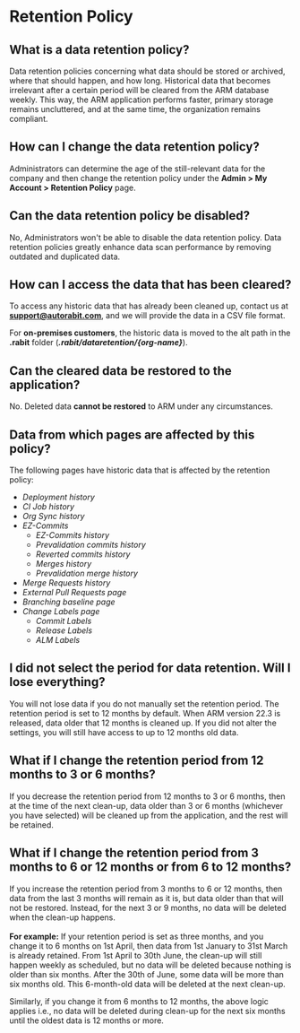# Retention Policy

## What is a data retention policy? <a href="#what-is-a-data-retention-policy" id="what-is-a-data-retention-policy"></a>

Data retention policies concerning what data should be stored or archived, where that should happen, and how long. Historical data that becomes irrelevant after a certain period will be cleared from the ARM database weekly. This way, the ARM application performs faster, primary storage remains uncluttered, and at the same time, the organization remains compliant.

## How can I change the data retention policy? <a href="#how-to-change-data-retention-policy" id="how-to-change-data-retention-policy"></a>

Administrators can determine the age of the still-relevant data for the company and then change the retention policy under the **Admin > My Account > Retention Policy** page.

## Can the data retention policy be disabled? <a href="#can-the-data-retention-policy-be-disabled" id="can-the-data-retention-policy-be-disabled"></a>

No, Administrators won't be able to disable the data retention policy. Data retention policies greatly enhance data scan performance by removing outdated and duplicated data.

## How can I access the data that has been cleared? <a href="#how-can-i-access-the-data-that-has-been-cleared" id="how-can-i-access-the-data-that-has-been-cleared"></a>

To access any historic data that has already been cleaned up, contact us at **support@autorabit.com**, and we will provide the data in a CSV file format.

For **on-premises customers**, the historic data is moved to the alt path in the **.rabit** folder (_**.rabit/dataretention/{org-name}**_).

## Can the cleared data be restored to the application? <a href="#can-the-cleared-data-be-restored-to-the-application" id="can-the-cleared-data-be-restored-to-the-application"></a>

No. Deleted data **cannot be restored** to ARM under any circumstances.

## Data from which pages are affected by this policy? <a href="#data-from-which-pages-is-affected-by-this-policy" id="data-from-which-pages-is-affected-by-this-policy"></a>

The following pages have historic data that is affected by the retention policy:

* _Deployment history_
* _CI Job history_
* _Org Sync history_
* _EZ-Commits_
  * _EZ-Commits history_
  * _Prevalidation commits history_
  * _Reverted commits history_
  * _Merges history_
  * _Prevalidation merge history_
* _Merge Requests history_
* _External Pull Requests page_
* _Branching baseline page_
* _Change Labels page_
  * _Commit Labels_
  * _Release Labels_
  * _ALM Labels_

## I did not select the period for data retention. Will I lose everything? <a href="#i-did-not-select-the-period-for-data-retention-will-i-lose-everything" id="i-did-not-select-the-period-for-data-retention-will-i-lose-everything"></a>

You will not lose data if you do not manually set the retention period. The retention period is set to 12 months by default. When ARM version 22.3 is released, data older that 12 months is cleaned up. If you did not alter the settings, you will still have access to up to 12 months old data.

## What if I change the retention period from 12 months to 3 or 6 months? <a href="#what-if-i-change-the-retention-period-from-12-months-to-3-or-6-months" id="what-if-i-change-the-retention-period-from-12-months-to-3-or-6-months"></a>

If you decrease the retention period from 12 months to 3 or 6 months, then at the time of the next clean-up, data older than 3 or 6 months (whichever you have selected) will be cleaned up from the application, and the rest will be retained.

## What if I change the retention period from 3 months to 6 or 12 months or from 6 to 12 months? <a href="#what-if-i-change-the-retention-period-from-3-months-to-6-or-12-months-or-from-6-months-to-12-months" id="what-if-i-change-the-retention-period-from-3-months-to-6-or-12-months-or-from-6-months-to-12-months"></a>

If you increase the retention period from 3 months to 6 or 12 months, then data from the last 3 months will remain as it is, but data older than that will not be restored. Instead, for the next 3 or 9 months, no data will be deleted when the clean-up happens.\
\
**For example:** If your retention period is set as three months, and you change it to 6 months on 1st April, then data from 1st January to 31st March is already retained. From 1st April to 30th June, the clean-up will still happen weekly as scheduled, but no data will be deleted because nothing is older than six months. After the 30th of June, some data will be more than six months old. This 6-month-old data will be deleted at the next clean-up.

Similarly, if you change it from 6 months to 12 months, the above logic applies i.e., no data will be deleted during clean-up for the next six months until the oldest data is 12 months or more.
